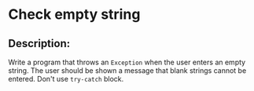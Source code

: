 # Check empty string

## Description:

Write a program that throws an `Exception` when the user enters an empty string. The user should be shown a message that blank strings cannot be entered. Don't use `try-catch` block.

